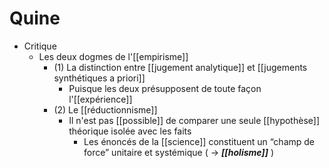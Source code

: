 # Quine

- Critique
  - Les deux dogmes de l'[[empirisme]]
    - (1) La distinction entre [[jugement analytique]] et [[jugements synthétiques a priori]]
      - Puisque les deux présupposent de toute façon l'[[expérience]]
    - (2) Le [[réductionnisme]]
      - Il n'est pas [[possible]] de comparer une seule [[hypothèse]] théorique isolée avec les faits
        - Les énoncés de la [[science]] constituent un “champ de force” unitaire et systémique ( → ***[[holisme]]*** )
